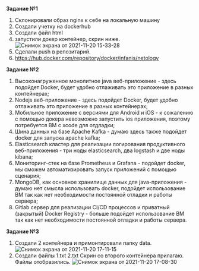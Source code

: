 **Задание №1**   
1. Склонировали образ nginx к себе на локальную машину  
2. Создали учетку на dockerhub  
3. Создали файл html  
4. запустили докер контейнер, скрин ниже.  
![Снимок экрана от 2021-11-20 15-33-28](https://user-images.githubusercontent.com/87299405/142724810-845f071c-7f12-4db6-b59b-c627d9568486.png)
5. Сделали push в репозитарий.  
6. https://hub.docker.com/repository/docker/infanis/netology  

**Задание №2**   
1. Высоконагруженное монолитное java веб-приложение - здесь подойдет Docker, будет удобно отлаживать это приложение в разных контейнерах;
2. Nodejs веб-приложение - здесь подойдет Docker, будет удобно отлаживать это приложение в разных контейнерах;
3. Мобильное приложение c версиями для Android и iOS - к сожалению с помощью докера невозможно запустить ios приложения, поэтому потребуется ВМ с xcode для отдладки;
4. Шина данных на базе Apache Kafka - думаю здесь также подойдет docker для запуска apache kafka;  
5. Elasticsearch кластер для реализации логирования продуктивного веб-приложения - три ноды elasticsearch, два logstash и две ноды kibana;
6. Мониторинг-стек на базе Prometheus и Grafana - подойдет docker, мы сможем автоматизировать запуск приложений с помощью сценария;
7. MongoDB, как основное хранилище данных для java-приложения - думаю нет смысла использовать docker, подойдет использование ВМ так как нет необходимости постоянной отладки и работы сервера;
8. Gitlab сервер для реализации CI/CD процессов и приватный (закрытый) Docker Registry - больше подойдет использование ВМ так как нет необходимости постоянной отладки и работы сервера.   

**Задание №3**  
1. Создали 2 контейнера и примонтировали папку data.  
![Снимок экрана от 2021-11-20 17-11-15](https://user-images.githubusercontent.com/87299405/142727612-046e3f29-d550-4da7-96cc-fcdbb2abd7a1.png)
2. Создали файлы 1.txt 2.txt Скрин со второго контейнера прилагаю. Файлы отобразились.
![Снимок экрана от 2021-11-20 17-08-30](https://user-images.githubusercontent.com/87299405/142727595-a3b0daa6-314b-43c6-a84f-042327cd9523.png)
